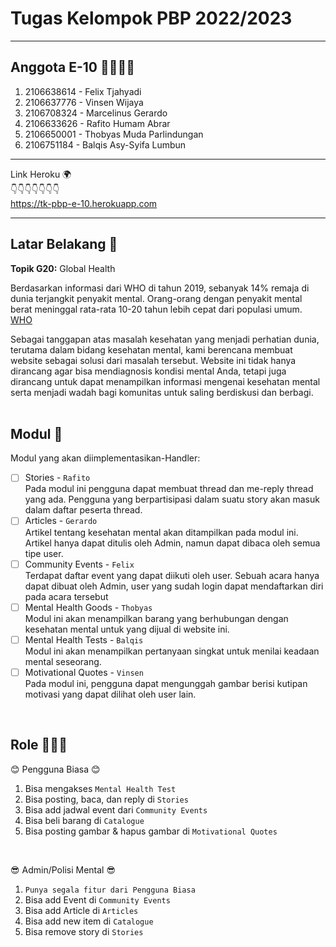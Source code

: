 # Tugas Kelompok PBP 2022/2023

---

## Anggota E-10 👨‍👨‍👦‍👦
1) 2106638614 - Felix Tjahyadi
2) 2106637776 - Vinsen Wijaya
3) 2106708324 - Marcelinus Gerardo
4) 2106633626 - Rafito Humam Abrar
5) 2106650001 - Thobyas Muda Parlindungan
6) 2106751184 - Balqis Asy-Syifa Lumbun

---

Link Heroku 🌍  
👇👇👇👇👇👇👇  
https://tk-pbp-e-10.herokuapp.com
</br>

---

## Latar Belakang 🏥 
**Topik G20:** Global Health  

Berdasarkan informasi dari WHO di tahun 2019, sebanyak 14% remaja di dunia terjangkit penyakit mental. Orang-orang dengan penyakit mental berat meninggal rata-rata 10-20 tahun lebih cepat dari populasi umum. [WHO](https://www.who.int/news/item/17-06-2022-who-highlights-urgent-need-to-transform-mental-health-and-mental-health-care)  

Sebagai tanggapan atas masalah kesehatan yang menjadi perhatian dunia, terutama dalam bidang kesehatan mental, kami berencana membuat website sebagai solusi dari masalah tersebut. Website ini tidak hanya dirancang agar bisa mendiagnosis kondisi mental Anda, tetapi juga dirancang untuk dapat menampilkan informasi mengenai kesehatan mental serta menjadi wadah bagi komunitas untuk saling berdiskusi dan berbagi.  
</br>

## Modul 🎯
Modul yang akan diimplementasikan-Handler:  
- [ ] Stories - `Rafito`  
Pada modul ini pengguna dapat membuat thread dan me-reply thread yang ada. Pengguna yang berpartisipasi dalam suatu story akan masuk dalam daftar peserta thread.
- [ ] Articles - `Gerardo`  
Artikel tentang kesehatan mental akan ditampilkan pada modul ini. Artikel hanya dapat ditulis oleh Admin, namun dapat dibaca oleh semua tipe user.
- [ ] Community Events - `Felix`  
Terdapat daftar event yang dapat diikuti oleh user. Sebuah acara hanya dapat dibuat oleh Admin, user yang sudah login dapat mendaftarkan diri pada acara tersebut
- [ ] Mental Health Goods - `Thobyas`   
Modul ini akan menampilkan barang yang berhubungan dengan kesehatan mental untuk yang dijual di website ini.
- [ ] Mental Health Tests - `Balqis`  
Modul ini akan menampilkan pertanyaan singkat untuk menilai keadaan mental seseorang.
- [ ] Motivational Quotes - `Vinsen`  
Pada modul ini, pengguna dapat mengunggah gambar berisi kutipan motivasi yang dapat dilihat oleh user lain.
</br>

## Role 🙍‍♂️🙍‍
😊 Pengguna Biasa 😊
1. Bisa mengakses `Mental Health Test`
2. Bisa posting, baca, dan reply di `Stories`
3. Bisa add jadwal event dari `Community Events`
4. Bisa beli barang di `Catalogue`
5. Bisa posting gambar & hapus gambar di `Motivational Quotes`
</br>

😎 Admin/Polisi Mental 😎
1. `Punya segala fitur dari Pengguna Biasa`
2. Bisa add Event di `Community Events`
3. Bisa add Article di `Articles`
4. Bisa add new item di `Catalogue`
5. Bisa remove story di `Stories`
</br>
